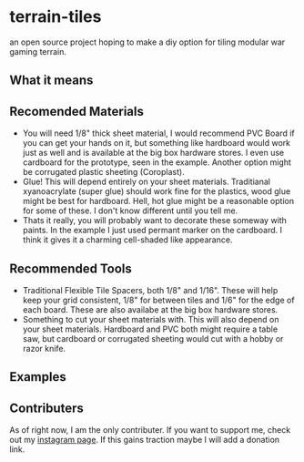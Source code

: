 # terrain-tiles
an open source project hoping to make a diy option for tiling modular war gaming terrain.

## What it means

## Recomended Materials
- You will need 1/8" thick sheet material, I would recommend PVC Board if you can get your hands on it, but something like hardboard would work just as well and is available at the big box hardware stores. I even use cardboard for the prototype, seen in the example. Another option might be corrugated plastic sheeting (Coroplast).
- Glue! This will depend entirely on your sheet materials. Traditianal xyanoacrylate (super glue) should work fine for the plastics, wood glue might be best for hardboard. Hell, hot glue might be a reasonable option for some of these. I don't know different until you tell me.
- Thats it really, you will probably want to decorate these someway with paints. In the example I just used permant marker on the cardboard. I think it gives it a charming cell-shaded like appearance.

## Recommended Tools
- Traditional Flexible Tile Spacers, both 1/8" and 1/16". These will help keep your grid consistent, 1/8" for between tiles and 1/6" for the edge of each board. These are also availabe at the big box hardware stores.
- Something to cut your sheet materials with. This will also depend on your sheet materials. Hardboard and PVC both might require a table saw, but cardboard or corrugated sheeting would cut with a hobby or razor knife.

## Examples

## Contributers
As of right now, I am the only contributer. If you want to support me, check out my [instagram page](https://www.instagram.com/hobbysiege/). If this gains traction maybe I will add a donation link.

